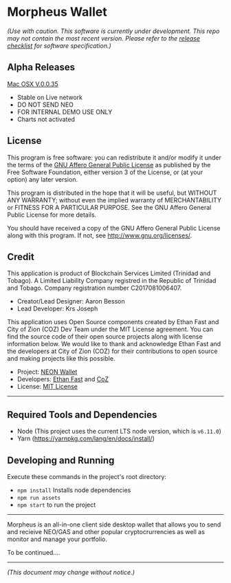 # Morpheus Wallet

*(Use with caution. This software is currently under development. This repo may not contain the most recent version. Please refer to the [release checklist](https://github.com/MorpheusWallet/Morpheus/blob/master/release-checklist.md) for software specification.)*

## Alpha Releases

[Mac OSX V.0.0.35](https://www.dropbox.com/s/4df8st7ly0fybtj/Morpheus-0.0.35-mac.zip?dl=0)
 - Stable on Live network
 - DO NOT SEND NEO
 - FOR INTERNAL DEMO USE ONLY
 - Charts not activated

## License

This program is free software: you can redistribute it and/or modify
it under the terms of the [GNU Affero General Public License](https://github.com/MorpheusWallet/Morpheus/blob/master/LICENSE.md) as published
by the Free Software Foundation, either version 3 of the License, or
(at your option) any later version.

This program is distributed in the hope that it will be useful,
but WITHOUT ANY WARRANTY; without even the implied warranty of
MERCHANTABILITY or FITNESS FOR A PARTICULAR PURPOSE.  See the
GNU Affero General Public License for more details.

You should have received a copy of the GNU Affero General Public License
along with this program.  If not, see <http://www.gnu.org/licenses/>.

## Credit

This application is product of Blockchain Services Limited (Trinidad and Tobago). A Limited Liability Company registred in the Republic of Trinidad and Tobago. Company registration number C2017081006407.

 - Creator/Lead Designer: Aaron Besson
 - Lead Developer: Krs Joseph

This application uses Open Source components created by Ethan Fast and City of Zion (COZ) Dev Team under the MIT License agreement. You can find the source code of their open source projects along with license information below. We would like to thank and acknowledge Ethan Fast and the developers at City of Zion (COZ) for their contributions to open source and making projects like this possible.

 - Project: [NEON Wallet](https://github.com/CityOfZion/neon-wallet)
 - Developers: [Ethan Fast](https://github.com/Ejhfast) and [CoZ](https://github.com/CityOfZion)
 - License: [MIT License](https://github.com/CityOfZion/neon-wallet/blob/dev/LICENSE.md)
 
_____

## Required Tools and Dependencies

  - Node (This project uses the current LTS node version, which is `v6.11.0`)
  - Yarn (https://yarnpkg.com/lang/en/docs/install/)

## Developing and Running

Execute these commands in the project's root directory:

  - `npm install` Installs node dependencies
  - `npm run assets`
  - `npm start` to run the project

_____

Morpheus is an all-in-one client side desktop wallet that allows you to send and recieive NEO/GAS and other popular cryptocrurrencies as well as monitor and manage your portfolio.

To be continued....

-----

*(This document may change without notice.)*
